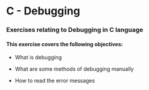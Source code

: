 # C - Debugging 
### Exercises relating to Debugging in C language
#### This exercise covers the following objectives:
* What is debugging

* What are some methods of debugging manually

* How to read the error messages
